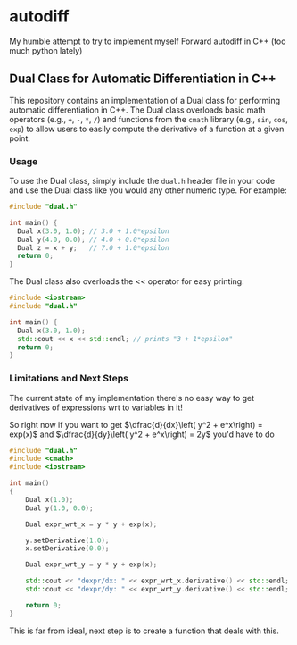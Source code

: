 # autodiff

My humble attempt to try to implement myself Forward autodiff in C++ (too much python lately)

## Dual Class for Automatic Differentiation in C++

This repository contains an implementation of a Dual class for performing automatic differentiation in C++. The Dual class overloads basic math operators (e.g., `+`, `-`, `*`, `/`) and functions from the `cmath` library (e.g., `sin`, `cos`, `exp`) to allow users to easily compute the derivative of a function at a given point.

### Usage

To use the Dual class, simply include the `dual.h` header file in your code and use the Dual class like you would any other numeric type. For example:

```cpp
#include "dual.h"

int main() {
  Dual x(3.0, 1.0); // 3.0 + 1.0*epsilon
  Dual y(4.0, 0.0); // 4.0 + 0.0*epsilon
  Dual z = x + y;   // 7.0 + 1.0*epsilon
  return 0;
}
```

The Dual class also overloads the << operator for easy printing:

```cpp
#include <iostream>
#include "dual.h"

int main() {
  Dual x(3.0, 1.0);
  std::cout << x << std::endl; // prints "3 + 1*epsilon"
  return 0;
}
```

### Limitations and Next Steps

The current state of my implementation there's no easy way to get derivatives of expressions wrt to variables in it!

So right now if you want to get $\dfrac{d}{dx}\left( y^2 + e^x\right) = exp(x)$ and $\dfrac{d}{dy}\left( y^2 + e^x\right) = 2y$ you'd have to do

```cpp
#include "dual.h"
#include <cmath>
#include <iostream>

int main()
{
    Dual x(1.0); 
    Dual y(1.0, 0.0); 

    Dual expr_wrt_x = y * y + exp(x); 

    y.setDerivative(1.0);
    x.setDerivative(0.0);

    Dual expr_wrt_y = y * y + exp(x); 

    std::cout << "dexpr/dx: " << expr_wrt_x.derivative() << std::endl;
    std::cout << "dexpr/dy: " << expr_wrt_y.derivative() << std::endl;

    return 0;
}
```

This is far from ideal, next step is to create a function that deals with this.
